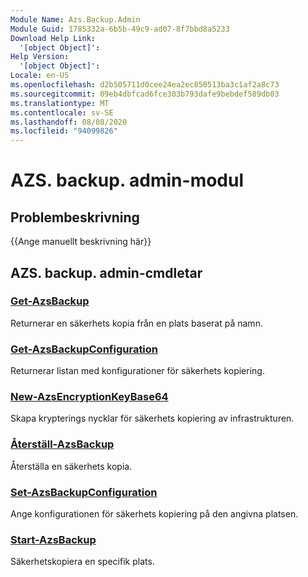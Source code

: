 ```yaml
---
Module Name: Azs.Backup.Admin
Module Guid: 1785332a-6b5b-49c9-ad07-8f7bbd8a5233
Download Help Link:
  '[object Object]': 
Help Version:
  '[object Object]': 
Locale: en-US
ms.openlocfilehash: d2b505711d0cee24ea2ec850513ba3c1af2a8c73
ms.sourcegitcommit: 09eb4dbfcad6fce303b793dafe9bebdef589db03
ms.translationtype: MT
ms.contentlocale: sv-SE
ms.lasthandoff: 08/08/2020
ms.locfileid: "94099826"
---
```

# AZS. backup. admin-modul
## Problembeskrivning
{{Ange manuellt beskrivning här}}

## AZS. backup. admin-cmdletar
### [Get-AzsBackup](Get-AzsBackup.md)
Returnerar en säkerhets kopia från en plats baserat på namn.

### [Get-AzsBackupConfiguration](Get-AzsBackupConfiguration.md)
Returnerar listan med konfigurationer för säkerhets kopiering.

### [New-AzsEncryptionKeyBase64](New-AzsEncryptionKeyBase64.md)
Skapa krypterings nycklar för säkerhets kopiering av infrastrukturen.

### [Återställ-AzsBackup](Restore-AzsBackup.md)
Återställa en säkerhets kopia.

### [Set-AzsBackupConfiguration](Set-AzsBackupConfiguration.md)
Ange konfigurationen för säkerhets kopiering på den angivna platsen.

### [Start-AzsBackup](Start-AzsBackup.md)
Säkerhetskopiera en specifik plats.

